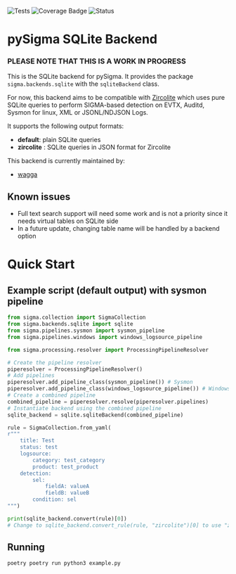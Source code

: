 ![Tests](https://github.com/wagga40/pySigma-backend-sqlite/actions/workflows/test.yml/badge.svg)
![Coverage Badge](https://img.shields.io/endpoint?url=https://gist.githubusercontent.com/wagga40/2ec45ded898fa11f2c42bcb9d2b163cf/raw/test.json)
![Status](https://img.shields.io/badge/Status-pre--release-orange)

# pySigma SQLite Backend

### **PLEASE NOTE THAT THIS IS A WORK IN PROGRESS**

This is the SQLite backend for pySigma. It provides the package `sigma.backends.sqlite` with the `sqliteBackend` class.

For now, this backend aims to be compatible with [Zircolite](https://github.com/wagga40/Zircolite) which uses pure SQLite queries to perform SIGMA-based detection on EVTX, Auditd, Sysmon for linux, XML or JSONL/NDJSON Logs.

It supports the following output formats:

* **default**: plain SQLite queries
* **zircolite** : SQLite queries in JSON format for Zircolite

This backend is currently maintained by:

* [wagga](https://github.com/wagga40/)

## Known issues 

* Full text search support will need some work and is not a priority since it needs virtual tables on SQLite side
* In a future update, changing table name will be handled by a backend option

# Quick Start 

## Example script (default output) with sysmon pipeline

```python 
from sigma.collection import SigmaCollection
from sigma.backends.sqlite import sqlite
from sigma.pipelines.sysmon import sysmon_pipeline
from sigma.pipelines.windows import windows_logsource_pipeline

from sigma.processing.resolver import ProcessingPipelineResolver

# Create the pipeline resolver
piperesolver = ProcessingPipelineResolver()
# Add pipelines
piperesolver.add_pipeline_class(sysmon_pipeline()) # Sysmon  
piperesolver.add_pipeline_class(windows_logsource_pipeline()) # Windows
# Create a combined pipeline
combined_pipeline = piperesolver.resolve(piperesolver.pipelines)
# Instantiate backend using the combined pipeline
sqlite_backend = sqlite.sqliteBackend(combined_pipeline)

rule = SigmaCollection.from_yaml(
r"""
    title: Test
    status: test
    logsource:
        category: test_category
        product: test_product
    detection:
        sel:
            fieldA: valueA
            fieldB: valueB
        condition: sel
""")

print(sqlite_backend.convert(rule)[0])
# Change to sqlite_backend.convert_rule(rule, "zircolite")[0] to use "zircolite" format

```

## Running

```shell
poetry poetry run python3 example.py
```
